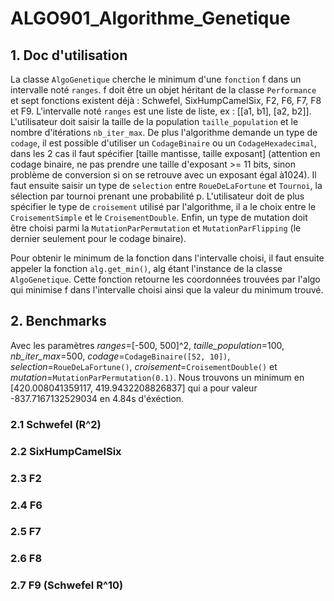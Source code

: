 # ALGO901_Algorithme_Genetique

## 1. Doc d'utilisation

La classe ```AlgoGenetique``` cherche le minimum d'une ```fonction``` f dans un intervalle noté ```ranges```. f doit être un objet héritant de la classe ```Performance``` et sept fonctions existent déjà : Schwefel, SixHumpCamelSix, F2, F6, F7, F8 et F9. L'intervalle noté ```ranges``` est une liste de liste, ex : [[a1, b1], [a2, b2]]. L'utilisateur doit saisir la taille de la population  ```taille_population``` et le nombre d'itérations ```nb_iter_max```. De plus l'algorithme demande un type de ```codage```, il est possible d'utiliser un ```CodageBinaire``` ou un ```CodageHexadecimal```, dans les 2 cas il faut spécifier [taille mantisse, taille exposant] (attention en codage binaire, ne pas prendre une taille d'exposant >= 11 bits, sinon problème de conversion si on se retrouve avec un exposant égal à1024). Il faut ensuite saisir un type de ```selection``` entre ```RoueDeLaFortune``` et ```Tournoi```, la sélection par tournoi prenant une probabilité p. L'utilisateur doit de plus spécifier le type de ```croisement``` utilisé par l'algorithme, il a le choix entre le ```CroisementSimple``` et le ```CroisementDouble```. Enfin, un type de mutation doit être choisi parmi la ```MutationParPermutation``` et ```MutationParFlipping``` (le dernier seulement pour le codage binaire).
 
Pour obtenir le minimum de la fonction dans l'intervalle choisi, il faut ensuite appeler la fonction ```alg.get_min()```, alg étant l'instance de la classe ```AlgoGenetique```. Cette fonction retourne les coordonnées trouvées par l'algo qui minimise f dans l'intervalle choisi ainsi que la valeur du minimum trouvé.

## 2. Benchmarks
Avec les paramètres _ranges_=[-500, 500]^2, _taille\_population_=100, _nb\_iter\_max_=500, _codage_=```CodageBinaire([52, 10])```, _selection_=```RoueDeLaFortune()```, _croisement_=```CroisementDouble()``` et _mutation_=```MutationParPermutation(0.1)```.
Nous trouvons un minimum en [420.008041359117, 419.9432208826837] qui a pour valeur -837.7167132529034 en 4.84s d'éxéction.

### 2.1 Schwefel (R^2)
### 2.2 SixHumpCamelSix
### 2.3 F2
### 2.4 F6
### 2.5 F7
### 2.6 F8
### 2.7 F9 (Schwefel R^10)
